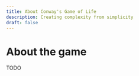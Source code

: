 ```yaml
---
title: About Conway's Game of Life
description: Creating complexity from simplicity
draft: false
---
```


# About the game

TODO